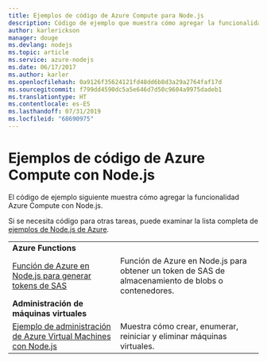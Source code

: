 ```yaml
---
title: Ejemplos de código de Azure Compute para Node.js
description: Código de ejemplo que muestra cómo agregar la funcionalidad Azure Compute con Node.js.
author: karlerickson
manager: douge
ms.devlang: nodejs
ms.topic: article
ms.service: azure-nodejs
ms.date: 06/17/2017
ms.author: karler
ms.openlocfilehash: 0a9126f35624121fd48dd6b8d3a29a2764faf17d
ms.sourcegitcommit: f799dd4590dc5a5e646d7d50c9604a9975dadeb1
ms.translationtype: HT
ms.contentlocale: es-ES
ms.lasthandoff: 07/31/2019
ms.locfileid: "68690975"
---
```

# <a name="azure-compute-with-nodejs-code-samples"></a>Ejemplos de código de Azure Compute con Node.js

El código de ejemplo siguiente muestra cómo agregar la funcionalidad Azure Compute con Node.js.

Si se necesita código para otras tareas, puede examinar la lista completa de [ejemplos de Node.js de Azure](https://azure.microsoft.com/resources/samples/?term=nodejs).

| | |
|---|---|
| **Azure Functions** ||
| [Función de Azure en Node.js para generar tokens de SAS](https://azure.microsoft.com/resources/samples/functions-node-sas-token/) | Función de Azure en Node.js para obtener un token de SAS de almacenamiento de blobs o contenedores. |
| **Administración de máquinas virtuales** ||
| [Ejemplo de administración de Azure Virtual Machines con Node.js](https://github.com/Azure-Samples/compute-node-manage-vm) | Muestra cómo crear, enumerar, reiniciar y eliminar máquinas virtuales. |